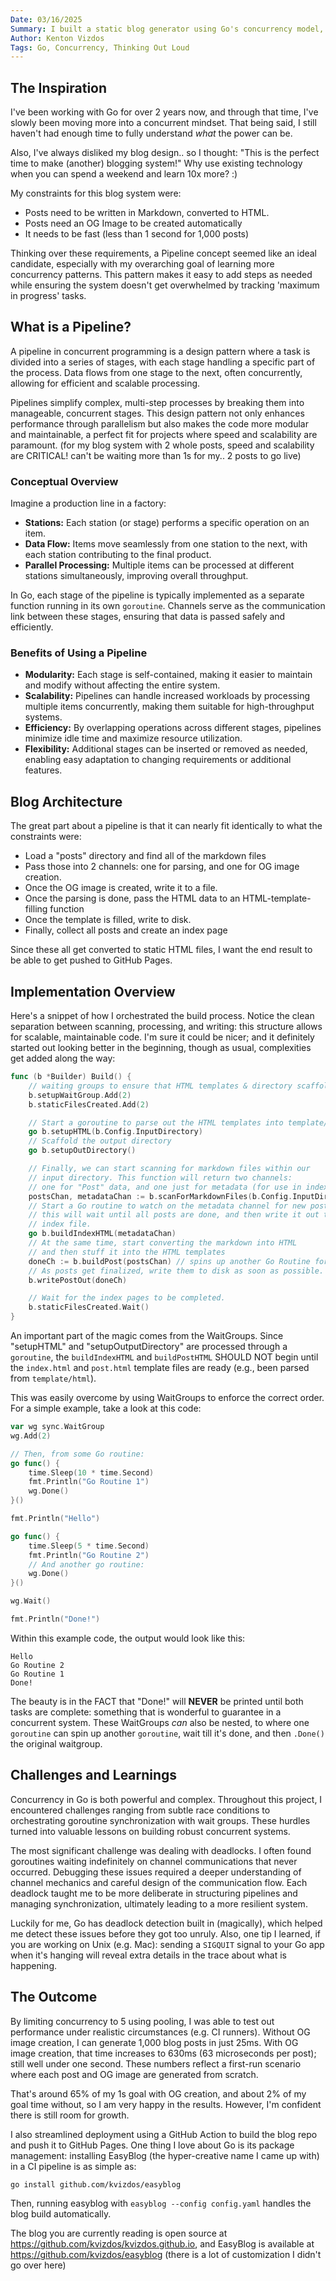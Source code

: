 ```yaml
---
Date: 03/16/2025
Summary: I built a static blog generator using Go's concurrency model, leveraging pipelines for parallel processing. The result? 1,000 posts built in 25ms!
Author: Kenton Vizdos
Tags: Go, Concurrency, Thinking Out Loud
---
```


## The Inspiration

I've been working with Go for over 2 years now, and through that time, I've slowly been moving more into a concurrent mindset. That being said, I still haven't had enough time to fully understand *what* the power can be.

Also, I've always disliked my blog design.. so I thought: "This is the perfect time to make (another) blogging system!" Why use existing technology when you can spend a weekend and learn 10x more? :)

My constraints for this blog system were:

- Posts need to be written in Markdown, converted to HTML.
- Posts need an OG Image to be created automatically
- It needs to be fast (less than 1 second for 1,000 posts)

Thinking over these requirements, a Pipeline concept seemed like an ideal candidate, especially with my overarching goal of learning more concurrency patterns. This pattern makes it easy to add steps as needed while ensuring the system doesn't get overwhelmed by tracking 'maximum in progress' tasks.

## What is a Pipeline?

A pipeline in concurrent programming is a design pattern where a task is divided into a series of stages, with each stage handling a specific part of the process. Data flows from one stage to the next, often concurrently, allowing for efficient and scalable processing.

Pipelines simplify complex, multi-step processes by breaking them into manageable, concurrent stages. This design pattern not only enhances performance through parallelism but also makes the code more modular and maintainable, a perfect fit for projects where speed and scalability are paramount. (for my blog system with 2 whole posts, speed and scalability are CRITICAL! can't be waiting more than 1s for my.. 2 posts to go live)

### Conceptual Overview

Imagine a production line in a factory:

- **Stations:** Each station (or stage) performs a specific operation on an item.
- **Data Flow:** Items move seamlessly from one station to the next, with each station contributing to the final product.
- **Parallel Processing:** Multiple items can be processed at different stations simultaneously, improving overall throughput.

In Go, each stage of the pipeline is typically implemented as a separate function running in its own `goroutine`. Channels serve as the communication link between these stages, ensuring that data is passed safely and efficiently.

### Benefits of Using a Pipeline

- **Modularity:** Each stage is self-contained, making it easier to maintain and modify without affecting the entire system.
- **Scalability:** Pipelines can handle increased workloads by processing multiple items concurrently, making them suitable for high-throughput systems.
- **Efficiency:** By overlapping operations across different stages, pipelines minimize idle time and maximize resource utilization.
- **Flexibility:** Additional stages can be inserted or removed as needed, enabling easy adaptation to changing requirements or additional features.

## Blog Architecture

The great part about a pipeline is that it can nearly fit identically to what the constraints were:

- Load a "posts" directory and find all of the markdown files
- Pass those into 2 channels: one for parsing, and one for OG image creation.
- Once the OG image is created, write it to a file.
- Once the parsing is done, pass the HTML data to an HTML-template-filling function
- Once the template is filled, write to disk.
- Finally, collect all posts and create an index page

Since these all get converted to static HTML files, I want the end result to be able to get pushed to GitHub Pages.

## Implementation Overview

Here's a snippet of how I orchestrated the build process. Notice the clean separation between scanning, processing, and writing: this structure allows for scalable, maintainable code. I'm sure it could be nicer; and it definitely started out looking better in the beginning, though as usual, complexities get added along the way:

```go
func (b *Builder) Build() {
	// waiting groups to ensure that HTML templates & directory scaffolding are READY prior to use
	b.setupWaitGroup.Add(2)
	b.staticFilesCreated.Add(2)

	// Start a goroutine to parse out the HTML templates into template/html
	go b.setupHTML(b.Config.InputDirectory)
	// Scaffold the output directory
	go b.setupOutDirectory()

	// Finally, we can start scanning for markdown files within our
	// input directory. This function will return two channels:
	// one for "Post" data, and one just for metadata (for use in index pages)
	postsChan, metadataChan := b.scanForMarkdownFiles(b.Config.InputDirectory)
	// Start a Go routine to watch on the metadata channel for new posts;
	// this will wait until all posts are done, and then write it out to the
	// index file.
	go b.buildIndexHTML(metadataChan)
	// At the same time, start converting the markdown into HTML
	// and then stuff it into the HTML templates
	doneCh := b.buildPost(postsChan) // spins up another Go Routine for OG Image Creation, and fills template HTML w/ post.
	// As posts get finalized, write them to disk as soon as possible.
	b.writePostOut(doneCh)

	// Wait for the index pages to be completed.
	b.staticFilesCreated.Wait()
}
```

An important part of the magic comes from the WaitGroups. Since "setupHTML" and "setupOutputDirectory" are processed through a `goroutine`, the `buildIndexHTML` and `buildPostHTML` SHOULD NOT begin until the `index.html` and `post.html` template files are ready (e.g., been parsed from `template/html`).

This was easily overcome by using WaitGroups to enforce the correct order. For a simple example, take a look at this code:

```go
var wg sync.WaitGroup
wg.Add(2)

// Then, from some Go routine:
go func() {
	time.Sleep(10 * time.Second)
	fmt.Println("Go Routine 1")
	wg.Done()
}()

fmt.Println("Hello")

go func() {
	time.Sleep(5 * time.Second)
	fmt.Println("Go Routine 2")
	// And another go routine:
	wg.Done()
}()

wg.Wait()

fmt.Println("Done!")
```

Within this example code, the output would look like this:

```
Hello
Go Routine 2
Go Routine 1
Done!
```

The beauty is in the FACT that "Done!" will **NEVER** be printed until both tasks are complete: something that is wonderful to guarantee in a concurrent system. These WaitGroups *can* also be nested, to where one `goroutine` can spin up another `goroutine`, wait till it's done, and then `.Done()` the original waitgroup.

## Challenges and Learnings

Concurrency in Go is both powerful and complex. Throughout this project, I encountered challenges ranging from subtle race conditions to orchestrating goroutine synchronization with wait groups. These hurdles turned into valuable lessons on building robust concurrent systems.

The most significant challenge was dealing with deadlocks. I often found goroutines waiting indefinitely on channel communications that never occurred. Debugging these issues required a deeper understanding of channel mechanics and careful design of the communication flow. Each deadlock taught me to be more deliberate in structuring pipelines and managing synchronization, ultimately leading to a more resilient system.

Luckily for me, Go has deadlock detection built in (magically), which helped me detect these issues before they got too unruly. Also, one tip I learned, if you are working on Unix (e.g. Mac): sending a `SIGQUIT` signal to your Go app when it's hanging will reveal extra details in the trace about what is happening.

## The Outcome

By limiting concurrency to 5 using pooling, I was able to test out performance under realistic circumstances (e.g. CI runners). Without OG image creation, I can generate 1,000 blog posts in just 25ms. With OG image creation, that time increases to 630ms (63 microseconds per post); still well under one second. These numbers reflect a first-run scenario where each post and OG image are generated from scratch.

That's around 65% of my 1s goal with OG creation, and about 2% of my goal time without, so I am very happy in the results. However, I'm confident there is still room for growth.

I also streamlined deployment using a GitHub Action to build the blog repo and push it to GitHub Pages. One thing I love about Go is its package management: installing EasyBlog (the hyper-creative name I came up with) in a CI pipeline is as simple as:

```sh
go install github.com/kvizdos/easyblog
```

Then, running easyblog with `easyblog --config config.yaml` handles the blog build automatically.

The blog you are currently reading is open source at https://github.com/kvizdos/kvizdos.github.io, and EasyBlog is available at https://github.com/kvizdos/easyblog (there is a lot of customization I didn't go over here)
